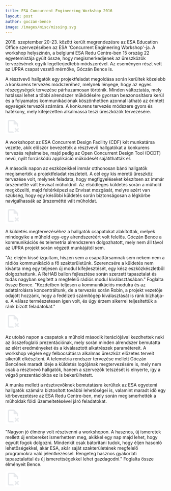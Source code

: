 ```yaml
---
title: ESA Concurrent Engineering Workshop 2016
layout: post
author: goczan-bence
image: /images/misc/missing.svg
---
```


2016\. szeptember 20-23. között került megrendezésre az ESA Education Office szervezésében az ESA 'Concurrent Engineering Workshop'-ja. A workshop helyszínén, a belgiumi ESA Redu Centre-ben 15 ország 22 egyetemistája gyűlt össze, hogy megismerkedjenek az űreszközök tervezésének egyik legelterjedtebb módszerével. Az eseményen részt vett az UPRA csapat vezető mérnöke, Góczán Bence is.

A résztvevő hallgatók egy projektfeladat megoldása során kerültek közelebb a konkurens tervezés módszeréhez, melynek lényege, hogy az egyes részegységek tervezése párhuzamosan történik. Minden változtatás, mely hatással lehet a többi alrendszer működésére gyorsan beazonosításra kerül és a folyamatos kommunikációnak köszönhetően azonnal látható az érintett egységek tervezői számára. A konkurens tervezés módszere gyors és hatékony, mely kifejezetten alkalmassá teszi űreszközök tervezésére.

![](/images/misc/missing.svg)

A workshopot az ESA Concurrent Design Facility (CDF) két munkatársa vezette, akik először bevezették a résztvevő hallgatókat a konkurens tervezés rejtelmeibe, majd pedig az Open Concurrent Design Tool (OCDT) nevű, nyílt forráskódú applikáció működését sajátíthatták el.

A második napon az eszközeikkel immár otthonosan bánó hallgatók megismerték a projektfeladat részleteit. A cél egy kis méretű űreszköz tervezése volt, melynek feladata, hogy megfigyeléseket készítsen az immár űrszemétté vált Envisat műholdról. Az elsődleges küldetés során a műhold megközelíti, majd feltérképezi az Envisat mozgását, melyre azért van szükség, hogy egy későbbi küldetés során biztonságosan a légkörbe navigálhassák az űrszemétté vált műholdat.

![](/images/misc/missing.svg)

A küldetés megtervezéséhez a hallgatók csapatokat alakítottak, melyek mindegyike a műhold egy-egy alrendszeréért volt felelős. Góczán Bence a kommunikációs és telemetria alrendszeren dolgozhatott, mely nem áll távol az UPRA projekt során végzett munkájától sem.

"Az elején kissé izgultam, hiszen sem a csapattársamnak sem nekem nem a rádiós kommunikáció a fő szakterületünk. Szerencsére a küldetés nem kívánta meg egy teljesen új modul kifejlesztését, egy kész eszközkészletből dolgozhattunk. A ReHAB ballon fejlesztése során szerzett tapasztalat és tudás nagyban segített a megfelelő rádiós modul kiválasztásában." Foglalta össze Bence. "Kezdetben teljesen a kommunikációs modulra és az adattárolásra koncentráltunk, de a tervezés során Robin, a projekt vezetője odajött hozzánk, hogy a fedélzeti számítógép kiválasztását is ránk bízhatja-e. A válasz természetesen igen volt, és úgy érzem sikerrel teljesítettük a ránk bízott feladatokat."

![](/images/misc/missing.svg)

Az utolsó napon a csapatok a műhold második iterációjával kezdhettek neki az összefoglaló prezentációnak, mely során minden alrendszer bemutatta az elért eredményeket és a kiválasztott alkatrészek paramétereit. A workshop végére egy felbocsátásra alkalmas űreszköz előzetes terveit sikerült elkészíteni. A telemetria rendszer tervezése mellett Góczán Bencének maradt ideje a küldetés logójának megtervezésére is, mely nem csak a résztvevő hallgatók, hanem a szervezők tetszését is elnyerte, így a végső prezentációkba ez is bekerülhetett.

A munka mellett a résztvevőknek bemutatásra kerültek az ESA egyetemi hallgatók számára biztosított további lehetőségei is, valamint maradt idő egy körbevezetésre az ESA Redu Centre-ben, mely során megismerhették a műholdak földi üzemeltetésével járó feladatokat.

![](/images/misc/missing.svg)

"Nagyon jó élmény volt résztvenni a workshopon. A hasznos, új ismeretek mellett új embereket ismerhettem meg, akikkel egy nap majd lehet, hogy együtt fogok dolgozni. Mindenkit csak bátorítani tudok, hogy éljen hasonló lehetőségekkel, akár ESA, akár saját szakterületének megfelelő programokra való jelentkezéssel. Rengeteg hasznos gyakorlati tapasztalattal és új ismerettségekkel lehet gazdagodni." Foglalta össze élményeit Bence.

![](/images/misc/missing.svg)
